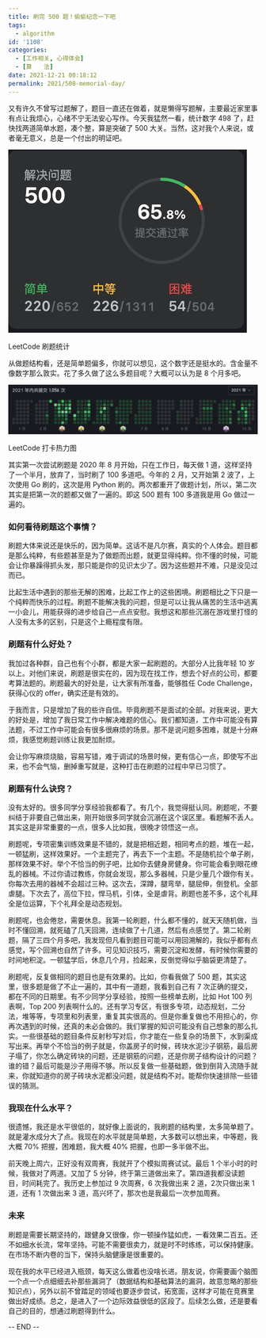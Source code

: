 ```yaml
---
title: 刷完 500 题！偷偷纪念一下吧
tags:
  - algorithm
id: '1108'
categories:
  - [工作相关, 心得体会]
  - [算　　法]
date: 2021-12-21 00:18:12
permalink: 2021/500-memorial-day/
---
```


又有许久不曾写过题解了，题目一直还在做着，就是懒得写题解，主要最近家里事有点让我烦心，心绪不宁无法安心写作。今天我猛然一看，统计数字 498 了，赶快找两道简单水题，凑个整，算是突破了 500 大关。当然，这对我个人来说，或者毫无意义，总是一个付出的明证吧。

![](../../images/2021/12/10051640013505_.pic_.jpg)

LeetCode 刷题统计

从做题结构看，还是简单题偏多，你就可以想见，这个数字还是挺水的。含金量不像数字那么敦实。花了多久做了这么多题目呢？大概可以认为是 8 个月多吧。

![](../../images/2021/12/10061640014536_.pic_-1024x204.png)

LeetCode 打卡热力图

其实第一次尝试刷题是 2020 年 8 月开始，只在工作日，每天做 1 道，这样坚持了一个半月，放弃了，当时刷了 100 多道吧。今年的 2 月，又开始第 2 波了，上次使用 Go 刷的，这次是用 Python 刷的。两次都重开了做题计划，所以，第二次其实是把第一次的题都又做了一遍的。即这 500 题有 100 多道我是用 Go 做过一遍的。

### 如何看待刷题这个事情？

刷题大体来说还是快乐的，因为简单。这话不是凡尔赛，真实的个人体会。题目都是那么纯粹，有些题甚至是为了做题而出题，就更显得纯粹。你不懂的时候，可能会让你暴躁得抓头发，那只能是你的见识太少了。因为这些题并不难，只是没见过而已。

比起生活中遇到的那些无解的困难，比起工作上的这些困境。刷题相比之下只是一个纯粹而快乐的过程。刷题不能解决我的问题，但是可以让我从痛苦的生活中逃离一小会儿，用能获得的进步给自己一点点安慰。我想这和那些沉溺在游戏里打怪的人没有太多的区别，只是这个上瘾程度有限。

### 刷题有什么好处？

我加过各种群，自己也有个小群，都是大家一起刷题的。大部分人比我年轻 10 岁以上。对他们来说，刷题是很实在的，因为现在找工作，想去个好点的公司，都要考算法题的。刷题最大的好处是，让大家有所准备，能够胜任 Code Challenge，获得心仪的 offer，确实还是有效的。

于我而言，只是增加了我的些许自信。毕竟刷题不是面试的全部。对我来说，更大的好处是，增加了我日常工作中解决难题的信心。我们都知道，工作中可能没有算法题，不过工作中可能会有很多很麻烦的场景。那不是说问题多困难，就是十分麻烦，我感觉刷题训练让我更加耐烦。

会让你写麻烦烧脑，容易写错，难于调试的场景时候，更有信心一点，即使写不出来，也不会气恼，删掉重写就是，这种打击在刷题的过程中早已习惯了。

### 刷题有什么诀窍？

没有太好的。很多同学分享经验我都看了。有几个，我觉得挺认同。刷题呢，不要纠结于非要自己做出来，刚开始很多同学就会沉溺在这个误区里。看题解不丢人。其实这是非常重要的一点，很多人比如我，很晚才领悟这一点。

刷题呢，专项密集训练效果是不错的，就是把相近题，相同考点的题，堆在一起，一顿猛刷，这样效果好。一个主题完了，再去下一个主题。不是随机拉个单子刷，那样效果不好。举个不恰当的例子吧，比如你去健身房健身。你可能会看到眼花缭乱的器械。不过你请过教练，你就会发现，那么多器械，只是少量几个跟你有关。你每次去用的器械不会超过三种。这次去，深蹲，腿弯举，腿屈伸，倒登机。全部虐腿。下次去了，高位下拉，悍马机，引体，全是虐背。刷题也差不多，这个礼拜全是位运算，下个礼拜全是动态规划。

刷题呢，也会倦怠，需要休息。我第一轮刷题，什么都不懂的，就天天随机做，当时不懂回溯，就死磕了几天回溯，连续做了十几道，然后有点感觉了。第二轮刷题，隔了三四个月多吧，我发现但凡看到题目可能可以用回溯解的，我似乎都有点感觉，写个回溯也自然了许多。可见知识技巧，需要沉淀和发酵，有时候你需要的时间地积淀。一顿猛学后，休息几个月，捡起来，反倒觉得似乎脑袋更清楚了。

刷题呢，反复做相同的题目也是有效果的。比如，你看我做了 500 题，其实这里，很多题是做了不止一遍的，其中有一道题，我看到自己有 7 次正确的提交，都在不同的日期里。有不少同学分享经验，按照一些榜单去刷，比如 Hot 100 列表啊，Top 200 列表啊什么的。还有学习专区，有很多专项，动态规划，二分法，堆等等，专项里和列表里，重复其实很高的。但是你重复做也不用担心的，你再次遇到的时候，还真的未必会做的。我们掌握的知识可能没有自己想象的那么扎实。一些很基础的题目条件反射秒写对后，你才能在一些复杂的场景下，水到渠成写出来。再举个不恰当的例子就是，你盖房子的时候，砖块水泥沙子钢筋，最后房子塌了，你怎么确定砖块的问题，还是钢筋的问题，还是你房子结构设计的问题？谁的错？最后可能是沙子用得不够。所以反复做一些基础题，做到倒背入流随手就来，你就知道你的房子砖块水泥都没问题，就是结构不对。能帮你快速排除一些错误的猜测。

### 我现在什么水平？

很遗憾，我还是水平很低的，就好像上面说的，我刷题的结构里，太多简单题了。就是灌水成分大了点。我现在的水平就是简单题，大多数可以想出来，中等题，我大概 70% 把握，困难题，我大概 40% 把握，也即一多半做不出。

前天晚上周六，正好没有双周赛，我就开了个模拟周赛试试。最后 1 个半小时的时候，我做对了两道。又加了 5 分钟，终于第三道做出来了。第四道我都没读题目，时间耗完了。我历史上参加过 9 次周赛，6 次我做出来 2 道，2次只做出来 1 道，还有 1 次做出来 3 道，高兴坏了，那次也是我最后一次参加周赛。

### 未来

刷题是需要长期坚持的，跟健身又很像，你一顿操作猛如虎，一看效果二百五。还不如细水长流，常年坚持。可能不需要很卖力，就是时不时练练，可以保持健康。在市场不断内卷的当下，保持头脑健康是很重要的。

现在我的水平已经进入瓶颈，每天这么做着也没啥长进。朋友说，你需要画个脑图一个点一个点细细去补那些漏洞了（数据结构和基础算法的漏洞，故意忽略的那些知识点），另外以前不曾踏足的领域也要逐步尝试，拓宽面，这样才可能在竞赛里做出好成绩。总之，是进入了一个边际效益很低的区段了。后续怎么做，还是要看自己的目的，想通过刷题得到什么。

-- END --
